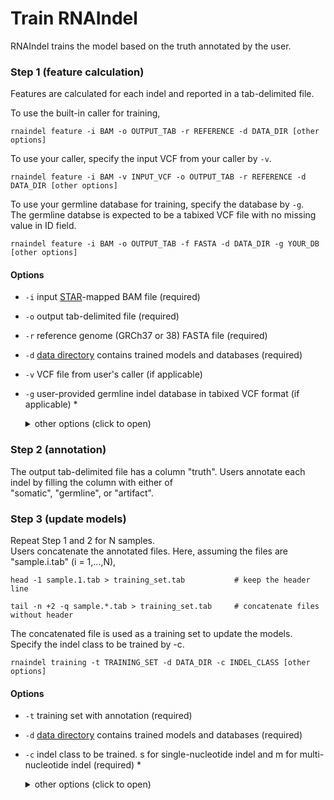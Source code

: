# Train RNAIndel
RNAIndel trains the model based on the truth annotated by the user.

### Step 1 (feature calculation)
Features are calculated for each indel and reported in a tab-delimited file.<br>

To use the built-in caller for training, 
```
rnaindel feature -i BAM -o OUTPUT_TAB -r REFERENCE -d DATA_DIR [other options]
```
To use your caller, specify the input VCF from your caller by ```-v```.
```
rnaindel feature -i BAM -v INPUT_VCF -o OUTPUT_TAB -r REFERENCE -d DATA_DIR [other options]
```
To use your germline database for training, specify the database by ```-g```. <br>
The germline databse is expected to be a tabixed VCF file with no missing value in ID field.
```
rnaindel feature -i BAM -o OUTPUT_TAB -f FASTA -d DATA_DIR -g YOUR_DB [other options]
```

#### Options
* ```-i``` input [STAR](https://academic.oup.com/bioinformatics/article/29/1/15/272537)-mapped BAM file (required)
* ```-o``` output tab-delimited file (required)
* ```-r``` reference genome (GRCh37 or 38) FASTA file (required)
* ```-d``` [data directory](../../README.md/#setup) contains trained models and databases (required)
* ```-v``` VCF file from user's caller (if applicable)
* ```-g``` user-provided germline indel database in tabixed VCF format (if applicable)
*<details>
    <summary>other options (click to open)</summary>
    
    * ```-q``` STAR mapping quality MAPQ for unique mappers (default: 255)
    * ```-p``` number of cores (default: 1)
    * ```-m``` maximum heap space (default: 6000m)
    * ```-l``` direcotry to store log files (default: current)
    * ```-n``` user-defined panel of non-somatic indels in tabixed VCF format (default: built-in reviewed indel set)
    * ```--exclude-softclipped-alignments``` softclipped indels will not be used for analysis if added (default: False)

### Step 2 (annotation)
The output tab-delimited file has a column \"truth\". Users annotate each indel
by filling the column with either of <br> 
\"somatic\", \"germline\", or \"artifact\". 

### Step 3 (update models)
Repeat Step 1 and 2 for N samples.<br>
Users concatenate the annotated files. Here, assuming the files are \"sample.i.tab\" (i = 1,...,N), 
```
head -1 sample.1.tab > training_set.tab           # keep the header line
```
```
tail -n +2 -q sample.*.tab > training_set.tab     # concatenate files without header
```
The concatenated file is used as a training set to update the models.
Specify the indel class to be trained by -c. 
```
rnaindel training -t TRAINING_SET -d DATA_DIR -c INDEL_CLASS [other options]
```
#### Options
* ```-t``` training set with annotation (required)
* ```-d``` [data directory](#setup) contains trained models and databases (required) 
* ```-c``` indel class to be trained. s for single-nucleotide indel and m for multi-nucleotide indel (required)
*<details>
     <summary>other options (click to open)</summary>
    
    * ```-k``` number of folds in k-fold cross-validation (default: 5)
    * ```-p``` number of processes (default: 1)
    * ```-l``` directory to ouput log files (default: current)
    * ```-ds-beta``` F beta to be optimized in down sampling step. Optimized for TPR if beta > 100. (default: 10)
    * ```-fs-beta``` F beta to be optimized in feature selection step. Optimized for TPR if beta > 100. (default: 10)
    * ```-pt-beta``` F beta to be optimized in parameter tuning step. Optimized for TPR if beta > 100. (default: 10)
    * ```--downsample-ratio``` train with a user-specified downsample ratio: integer between 1 and 20. (default: None)
    * ```--feature-names``` train with a user-specified subset of features: [input example](../../sample_data/inputs/feature_names.txt) (default: None)
    * ```--auto-param``` train with sklearn.RandomForestClassifer's max_features="auto" (default: False)

</details>
